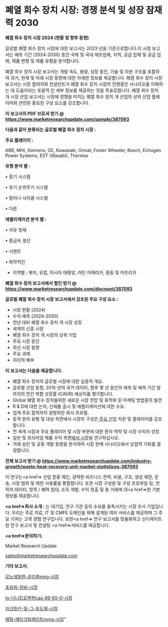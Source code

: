 # 폐열 회수 장치 시장: 경쟁 분석 및 성장 잠재력 2030

<strong>폐열 회수 장치 시장 2024 (현황 및 향후 동향)</strong>

글로벌 폐열 회수 장치 시장에 대한 보고서는 2023 년을 기준으로합니다.이 시장 보고서는 예측 기간 (2024-2030) 동안 국제 및 국내 제조업체, 지역, 공급 업체 및 공급 업체, 제품 변형 및 제품 유형을 분석합니다.

폐열 회수 장치 시장 보고서는 개발 속도, 용량, 성장 동인, 기술 및 자본 구조를 포함하여 과거, 현재 및 미래 시장 동향에 대한 자세한 정보를 제공합니다. 폐열 회수 장치 시장 보고서는 시장 참여자와 컨설턴트가 폐열 회수 장치 시장의 진행중인 시나리오를 이해하는 데 도움이되는 포괄적 인 세부 정보를 제공하는 것을 목표로합니다. 폐열 회수 장치 개 시장 산업 보고서는 시장에 영향을 미치는 폐열 회수 장치 개 산업의 상위 산업 플레이어와 관련된 중요한 구성 요소를 강조합니다.



<strong>이 보고서의 PDF 브로셔 받기 @ <a href=https://www.marketresearchupdate.com/sample/387093>https://www.marketresearchupdate.com/sample/387093</a></strong>



<strong>다음과 같이 분류되는 글로벌 폐열 회수 장치 시장 :</strong>



<strong>주요 플레이어 :</strong>

ABB, MHI, Siemens, GE, Kawasaki, Ormat, Foster Wheeler, Bosch, Echogen Power Systems, EST (Wasabi), Thermax



<strong>유형 분석 별 :</strong>

• 증기 시스템

• 유기 순위주기 시스템

• 칼리나 사이클 시스템

• 다른



<strong>애플리케이션 분석 별 :</strong>

• 석유 정제

• 중금속 생산

• 시멘트

• 화학적인

<ul>
  <li>지역별 : 북미, 유럽, 아시아 태평양, 라틴 아메리카, 중동 및 아프리카</li>
</ul>


<strong>폐열 회수 장치 보고서에서 할인 받기 @ <a href=https://www.marketresearchupdate.com/discount/387093>https://www.marketresearchupdate.com/discount/387093</a></strong>



<strong>글로벌 폐열 회수 장치 시장 보고서에서 강조된 주요 구성 요소 :</strong>
<ul>
  <li>시장 현황 (2024)</li>
  <li>수익 예측 (2024-2030)</li>
  <li>전년 대비 폐열 회수 장치 개 시장 성장</li>
  <li>세계의 신흥 시장</li>
  <li>폐열 회수 장치 개 시장의 상위 기업</li>
  <li>주요 시장 동인</li>
  <li>최신 시장 동향</li>
  <li>주요 과제</li>
  <li>지리적 해부</li>
</ul>


<strong>이 보고서는 다음을 제공합니다.</strong>
<ul>
  <li>폐열 회수 장치의 글로벌 시장에 대한 심층적 개요.</li>
  <li>글로벌 산업 동향, 2015 년의 과거 데이터, 향후 몇 년 동안의 예측 및 예측 기간 말까지의 연간 복합 성장률 (CAGR) 예상치를 평가합니다.</li>
  <li>Global 폐열 회수 장치를위한 새로운 시장 전망 및 표적화 된 마케팅 방법론의 발견</li>
  <li>R &amp; D에 대한 논의, 신제품 출시 및 애플리케이션에 대한 수요.</li>
  <li>업계 주요 참여자의 광범위한 회사 프로필.</li>
  <li>동적 분자 유형 및 대상 측면에서 시장의 구성은<a href=> 주요 산</a>업 자원 및 플레이어를 강조합니다.</li>
  <li>전 세계 시장과 주요 플레이어 및 시장 부문에 대한 환자 역학 및 시장 수익의 성장.</li>
  <li>일반 및 프리미엄 제품 수익 측면<a href=>에서 시</a>장을 연구하십시오.</li>
  <li>거래 승인 및 공동 개발 동향을 분석하여 시장 판매 시나리오에서 상업적 기회를 결정합니다.</li>
</ul>



<strong>전체 보고서 받기 @ <a href=https://www.marketresearchupdate.com/industry-growth/waste-heat-recovery-unit-market-statistices-387093>https://www.marketresearchupdate.com/industry-growth/waste-heat-recovery-unit-market-statistices-387093</a></strong>

이 연구는<a href=> 산업 존중</a> 체인, 강력한 비즈니스 전략, 비용, 구조, 생성 제한, 운송, 시장 범위 및 제한 사용률을 통합합니다. 또한 시장 구성원 및 구성 프로파일 링, 연락처 데이터, 항목 / 혜택 침대, 소득 개발, 수익 창출 및 총 거래에 대<a href=>한 기본 </a>정보를 제공합니다.



<strong><a href=>회사 소</a>개 :</strong>
는 대기업, 연구 기관 등의 수요를 충족시키는 시장 조사 기업입니다. 우리는 주로 의료, IT 및 CMFE 도메인을 위해 설계된 여러 서비스를 제공하며 그 주요 기여는 고객 경험 연구입니다. 또한<a href=> 연구 보</a>고서를 맞춤화하고 신디케이트 된 연구 보고서 및 컨설팅 <a href=>서비스</a>를 제공합니다.



<strong><a href=>문의하기:</a></strong>

Market Research Update

sales@marketresearchupdate.com



<strong>기타 보고서:</strong>

<a href=https://www.linkedin.com/pulse/모노에틸렌-글리콜meg-시장-경쟁-분석-및-성장-잠재력-2029/>모노에틸렌-글리콜meg-시장</a>

<a href=https://www.linkedin.com/pulse/초음파-장비-시장-동향-및-성장-전망-consumer-connection-chronicles-24--rf7ef/>초음파-장비-시장</a>

<a href=https://www.linkedin.com/pulse/m-디니트로벤젠cas-99-65-0-시장-진입-전략-및-위험-평가2029년-tsfrf/>m-디니트로벤젠cas-99-65-0-시장</a>

<a href=https://www.linkedin.com/pulse/아크릴산-및-그-유도체-시장-진입-전략-위험-평가2030년-market-matrix-musings-analysis-4o62f/>아크릴산-및-그-유도체-시장</a>

<a href=https://www.linkedin.com/pulse/메틸-메타크릴레이트mma-시장-경쟁-분석-및-성장-잠재력-2030-oqcff/>메틸-메타크릴레이트mma-시장</a>"
